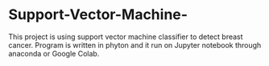 # Support-Vector-Machine-
This project is using support vector machine classifier to detect breast cancer.
Program is written in phyton and it run on Jupyter notebook through anaconda or Google Colab.
